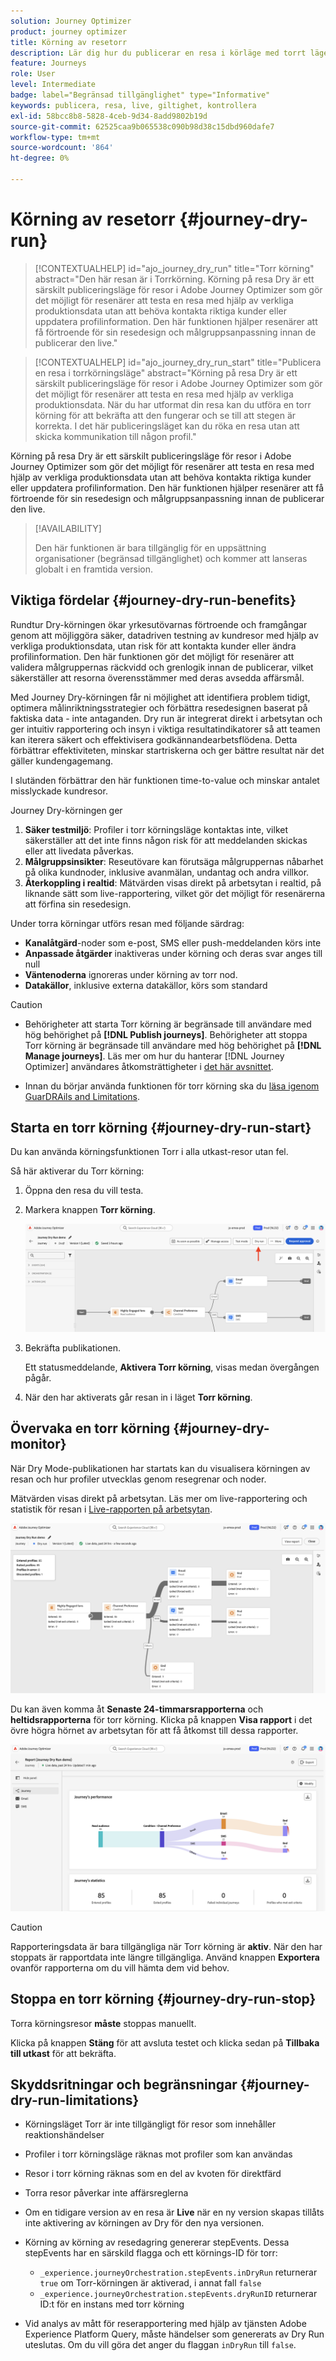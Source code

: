 ```yaml
---
solution: Journey Optimizer
product: journey optimizer
title: Körning av resetorr
description: Lär dig hur du publicerar en resa i körläge med torrt läge
feature: Journeys
role: User
level: Intermediate
badge: label="Begränsad tillgänglighet" type="Informative"
keywords: publicera, resa, live, giltighet, kontrollera
exl-id: 58bcc8b8-5828-4ceb-9d34-8add9802b19d
source-git-commit: 62525caa9b065538c090b98d38c15dbd960dafe7
workflow-type: tm+mt
source-wordcount: '864'
ht-degree: 0%

---
```


# Körning av resetorr {#journey-dry-run}

>[!CONTEXTUALHELP]
>id="ajo_journey_dry_run"
>title="Torr körning"
>abstract="Den här resan är i Torrkörning. Körning på resa Dry är ett särskilt publiceringsläge för resor i Adobe Journey Optimizer som gör det möjligt för resenärer att testa en resa med hjälp av verkliga produktionsdata utan att behöva kontakta riktiga kunder eller uppdatera profilinformation.  Den här funktionen hjälper resenärer att få förtroende för sin resedesign och målgruppsanpassning innan de publicerar den live."


>[!CONTEXTUALHELP]
>id="ajo_journey_dry_run_start"
>title="Publicera en resa i torrkörningsläge"
>abstract="Körning på resa Dry är ett särskilt publiceringsläge för resor i Adobe Journey Optimizer som gör det möjligt för resenärer att testa en resa med hjälp av verkliga produktionsdata. När du har utformat din resa kan du utföra en torr körning för att bekräfta att den fungerar och se till att stegen är korrekta. I det här publiceringsläget kan du röka en resa utan att skicka kommunikation till någon profil."

Körning på resa Dry är ett särskilt publiceringsläge för resor i Adobe Journey Optimizer som gör det möjligt för resenärer att testa en resa med hjälp av verkliga produktionsdata utan att behöva kontakta riktiga kunder eller uppdatera profilinformation.  Den här funktionen hjälper resenärer att få förtroende för sin resedesign och målgruppsanpassning innan de publicerar den live.


>[!AVAILABILITY]
>
>Den här funktionen är bara tillgänglig för en uppsättning organisationer (begränsad tillgänglighet) och kommer att lanseras globalt i en framtida version.


## Viktiga fördelar {#journey-dry-run-benefits}

Rundtur Dry-körningen ökar yrkesutövarnas förtroende och framgångar genom att möjliggöra säker, datadriven testning av kundresor med hjälp av verkliga produktionsdata, utan risk för att kontakta kunder eller ändra profilinformation. Den här funktionen gör det möjligt för resenärer att validera målgruppernas räckvidd och grenlogik innan de publicerar, vilket säkerställer att resorna överensstämmer med deras avsedda affärsmål.

Med Journey Dry-körningen får ni möjlighet att identifiera problem tidigt, optimera målinriktningsstrategier och förbättra resedesignen baserat på faktiska data - inte antaganden. Dry run är integrerat direkt i arbetsytan och ger intuitiv rapportering och insyn i viktiga resultatindikatorer så att teamen kan iterera säkert och effektivisera godkännandearbetsflödena. Detta förbättrar effektiviteten, minskar startriskerna och ger bättre resultat när det gäller kundengagemang.

I slutänden förbättrar den här funktionen time-to-value och minskar antalet misslyckade kundresor.

Journey Dry-körningen ger

1. **Säker testmiljö**: Profiler i torr körningsläge kontaktas inte, vilket säkerställer att det inte finns någon risk för att meddelanden skickas eller att livedata påverkas.
1. **Målgruppsinsikter**: Reseutövare kan förutsäga målgruppernas nåbarhet på olika kundnoder, inklusive avanmälan, undantag och andra villkor.
1. **Återkoppling i realtid**: Mätvärden visas direkt på arbetsytan i realtid, på liknande sätt som live-rapportering, vilket gör det möjligt för resenärerna att förfina sin resedesign.

Under torra körningar utförs resan med följande särdrag:

* **Kanalåtgärd**-noder som e-post, SMS eller push-meddelanden körs inte
* **Anpassade åtgärder** inaktiveras under körning och deras svar anges till null
* **Väntenoderna** ignoreras under körning av torr nod.
  <!--You can override the wait block timeouts, then if you have wait blocks duration longer than allowed dry run journey duration, then that branch will not execute completely.-->
* **Datakällor**, inklusive externa datakällor, körs som standard

>[!CAUTION]
>
>* Behörigheter att starta Torr körning är begränsade till användare med hög behörighet på **[!DNL Publish journeys]**. Behörigheter att stoppa Torr körning är begränsade till användare med hög behörighet på **[!DNL Manage journeys]**. Läs mer om hur du hanterar [!DNL Journey Optimizer] användares åtkomsträttigheter i [det här avsnittet](../administration/permissions-overview.md).
>
>* Innan du börjar använda funktionen för torr körning ska du [läsa igenom GuarDRAils and Limitations](#journey-dry-run-limitations).


## Starta en torr körning {#journey-dry-run-start}

Du kan använda körningsfunktionen Torr i alla utkast-resor utan fel.

Så här aktiverar du Torr körning:

1. Öppna den resa du vill testa.
1. Markera knappen **Torr körning**.

   ![Starta färdens torra körning](assets/dry-run-button.png)

1. Bekräfta publikationen.

   Ett statusmeddelande, **Aktivera Torr körning**, visas medan övergången pågår.

1. När den har aktiverats går resan in i läget **Torr körning**.

## Övervaka en torr körning {#journey-dry-monitor}

När Dry Mode-publikationen har startats kan du visualisera körningen av resan och hur profiler utvecklas genom resegrenar och noder.

Mätvärden visas direkt på arbetsytan. Läs mer om live-rapportering och statistik för resan i [Live-rapporten på arbetsytan](report-journey.md).

![Övervaka körningen i torr riktning](assets/dry-run-metrics.png)


Du kan även komma åt **Senaste 24-timmarsrapporterna** och **heltidsrapporterna** för torr körning. Klicka på knappen **Visa rapport** i det övre högra hörnet av arbetsytan för att få åtkomst till dessa rapporter.

![Få åtkomst till rapporterna för körning i torr körning](assets/dry-run-report.png)

>[!CAUTION]
>
> Rapporteringsdata är bara tillgängliga när Torr körning är **aktiv**.  När den har stoppats är rapportdata inte längre tillgängliga. Använd knappen **Exportera** ovanför rapporterna om du vill hämta dem vid behov.


## Stoppa en torr körning {#journey-dry-run-stop}

Torra körningsresor **måste** stoppas manuellt.

Klicka på knappen **Stäng** för att avsluta testet och klicka sedan på **Tillbaka till utkast** för att bekräfta.

<!-- After 14 days, Dry run journeys automatically transition to the **Draft** status.-->

## Skyddsritningar och begränsningar {#journey-dry-run-limitations}

* Körningsläget Torr är inte tillgängligt för resor som innehåller reaktionshändelser
* Profiler i torr körningsläge räknas mot profiler som kan användas
* Resor i torr körning räknas som en del av kvoten för direktfärd
* Torra resor påverkar inte affärsreglerna
* Om en tidigare version av en resa är **Live** när en ny version skapas tillåts inte aktivering av körningen av Dry för den nya versionen.
* Körning av körning av resedagring genererar stepEvents. Dessa stepEvents har en särskild flagga och ett körnings-ID för torr:
   * `_experience.journeyOrchestration.stepEvents.inDryRun` returnerar `true` om Torr-körningen är aktiverad, i annat fall `false`
   * `_experience.journeyOrchestration.stepEvents.dryRunID` returnerar ID:t för en instans med torr körning

* Vid analys av mått för reserapportering med hjälp av tjänsten Adobe Experience Platform Query, måste händelser som genererats av Dry Run uteslutas. Om du vill göra det anger du flaggan `inDryRun` till `false`.